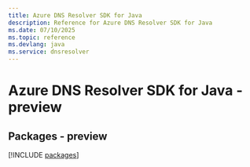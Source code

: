 ```yaml
---
title: Azure DNS Resolver SDK for Java
description: Reference for Azure DNS Resolver SDK for Java
ms.date: 07/10/2025
ms.topic: reference
ms.devlang: java
ms.service: dnsresolver
---
```

# Azure DNS Resolver SDK for Java - preview
## Packages - preview
[!INCLUDE [packages](dns-resolver-index.md)]